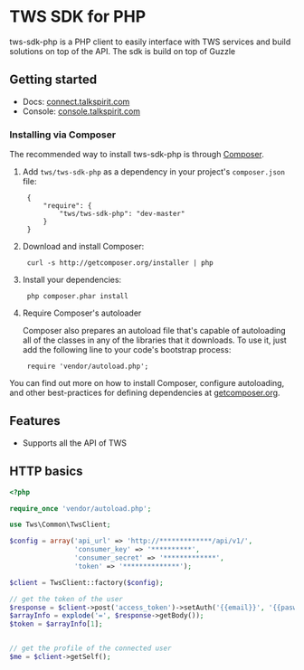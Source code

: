 TWS SDK for PHP
===============
tws-sdk-php is a PHP client to easily interface with TWS services and build solutions on top of the API. The sdk is build on top of Guzzle

Getting started
---------------

- Docs: [connect.talkspirit.com](http://connect.talkspirit.com/)
- Console: [console.talkspirit.com](http://console.talkspirit.com/)

### Installing via Composer

The recommended way to install tws-sdk-php is through [Composer](http://getcomposer.org).

1. Add ``tws/tws-sdk-php`` as a dependency in your project's ``composer.json`` file:

        {
            "require": {
                "tws/tws-sdk-php": "dev-master"
            }
        }

2. Download and install Composer:

        curl -s http://getcomposer.org/installer | php

3. Install your dependencies:

        php composer.phar install

4. Require Composer's autoloader

    Composer also prepares an autoload file that's capable of autoloading all of the classes in any of the libraries that it downloads. To use it, just add the following line to your code's bootstrap process:

        require 'vendor/autoload.php';

You can find out more on how to install Composer, configure autoloading, and other best-practices for defining dependencies at [getcomposer.org](http://getcomposer.org).

Features
--------

- Supports all the API of TWS


HTTP basics
-----------

```php
<?php

require_once 'vendor/autoload.php';

use Tws\Common\TwsClient;

$config = array('api_url' => 'http://*************/api/v1/',
                'consumer_key' => '**********',
                'consumer_secret' => '*************',
                'token' => '**************');

$client = TwsClient::factory($config);

// get the token of the user
$response = $client->post('access_token')->setAuth('{{email}}', '{{paswword}}');
$arrayInfo = explode('=', $response->getBody());
$token = $arrayInfo[1];


// get the profile of the connected user
$me = $client->getSelf();
